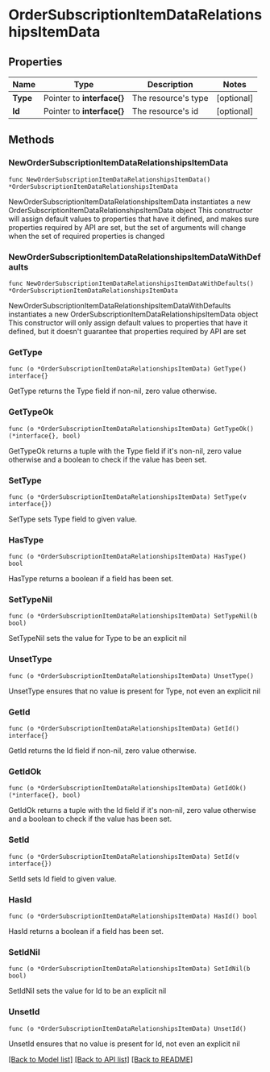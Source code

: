 # OrderSubscriptionItemDataRelationshipsItemData

## Properties

Name | Type | Description | Notes
------------ | ------------- | ------------- | -------------
**Type** | Pointer to **interface{}** | The resource&#39;s type | [optional] 
**Id** | Pointer to **interface{}** | The resource&#39;s id | [optional] 

## Methods

### NewOrderSubscriptionItemDataRelationshipsItemData

`func NewOrderSubscriptionItemDataRelationshipsItemData() *OrderSubscriptionItemDataRelationshipsItemData`

NewOrderSubscriptionItemDataRelationshipsItemData instantiates a new OrderSubscriptionItemDataRelationshipsItemData object
This constructor will assign default values to properties that have it defined,
and makes sure properties required by API are set, but the set of arguments
will change when the set of required properties is changed

### NewOrderSubscriptionItemDataRelationshipsItemDataWithDefaults

`func NewOrderSubscriptionItemDataRelationshipsItemDataWithDefaults() *OrderSubscriptionItemDataRelationshipsItemData`

NewOrderSubscriptionItemDataRelationshipsItemDataWithDefaults instantiates a new OrderSubscriptionItemDataRelationshipsItemData object
This constructor will only assign default values to properties that have it defined,
but it doesn't guarantee that properties required by API are set

### GetType

`func (o *OrderSubscriptionItemDataRelationshipsItemData) GetType() interface{}`

GetType returns the Type field if non-nil, zero value otherwise.

### GetTypeOk

`func (o *OrderSubscriptionItemDataRelationshipsItemData) GetTypeOk() (*interface{}, bool)`

GetTypeOk returns a tuple with the Type field if it's non-nil, zero value otherwise
and a boolean to check if the value has been set.

### SetType

`func (o *OrderSubscriptionItemDataRelationshipsItemData) SetType(v interface{})`

SetType sets Type field to given value.

### HasType

`func (o *OrderSubscriptionItemDataRelationshipsItemData) HasType() bool`

HasType returns a boolean if a field has been set.

### SetTypeNil

`func (o *OrderSubscriptionItemDataRelationshipsItemData) SetTypeNil(b bool)`

 SetTypeNil sets the value for Type to be an explicit nil

### UnsetType
`func (o *OrderSubscriptionItemDataRelationshipsItemData) UnsetType()`

UnsetType ensures that no value is present for Type, not even an explicit nil
### GetId

`func (o *OrderSubscriptionItemDataRelationshipsItemData) GetId() interface{}`

GetId returns the Id field if non-nil, zero value otherwise.

### GetIdOk

`func (o *OrderSubscriptionItemDataRelationshipsItemData) GetIdOk() (*interface{}, bool)`

GetIdOk returns a tuple with the Id field if it's non-nil, zero value otherwise
and a boolean to check if the value has been set.

### SetId

`func (o *OrderSubscriptionItemDataRelationshipsItemData) SetId(v interface{})`

SetId sets Id field to given value.

### HasId

`func (o *OrderSubscriptionItemDataRelationshipsItemData) HasId() bool`

HasId returns a boolean if a field has been set.

### SetIdNil

`func (o *OrderSubscriptionItemDataRelationshipsItemData) SetIdNil(b bool)`

 SetIdNil sets the value for Id to be an explicit nil

### UnsetId
`func (o *OrderSubscriptionItemDataRelationshipsItemData) UnsetId()`

UnsetId ensures that no value is present for Id, not even an explicit nil

[[Back to Model list]](../README.md#documentation-for-models) [[Back to API list]](../README.md#documentation-for-api-endpoints) [[Back to README]](../README.md)


